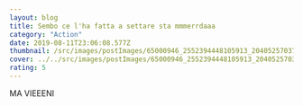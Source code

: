 ```yaml
---
layout: blog
title: Sembo ce l'ha fatta a settare sta mmmerrdaaa
category: "Action"
date: 2019-08-11T23:06:08.577Z
thumbnail: /src/images/postImages/65000946_2552394448105913_2040525703765557248_o.jpg
cover: ../../src/images/postImages/65000946_2552394448105913_2040525703765557248_o.jpg
rating: 5
---
```

MA VIEEENI
